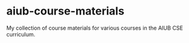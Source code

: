 # aiub-course-materials
My collection of course materials for various courses in the AIUB CSE curriculum.
